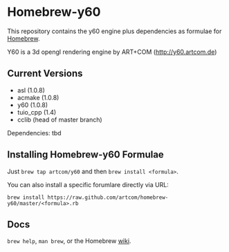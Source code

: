 Homebrew-y60
============
This repository contains the y60 engine plus dependencies as formulae for [Homebrew](https://github.com/mxcl/homebrew).

Y60 is a 3d opengl rendering engine by ART+COM (http://y60.artcom.de)

	
Current Versions
----------------
- asl (1.0.8)
- acmake (1.0.8)
- y60 (1.0.8)
- tuio_cpp (1.4)
- cclib (head of master branch)

Dependencies: tbd

Installing Homebrew-y60 Formulae
--------------------------------
Just `brew tap artcom/y60` and then `brew install <formula>`.

You can also install a specific forumlare directly via URL:

```
brew install https://raw.github.com/artcom/homebrew-y60/master/<formula>.rb
```

Docs
----
`brew help`, `man brew`, or the Homebrew [wiki][].

[wiki]:http://wiki.github.com/mxcl/homebrew
